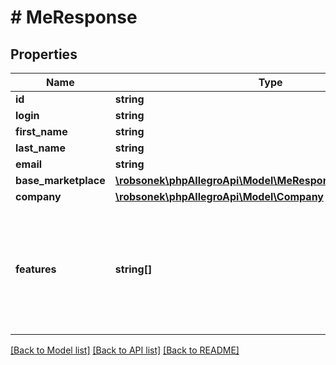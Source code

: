 # # MeResponse

## Properties

Name | Type | Description | Notes
------------ | ------------- | ------------- | -------------
**id** | **string** | User Id. | [optional]
**login** | **string** | User login. | [optional]
**first_name** | **string** | User&#39;s first name. | [optional]
**last_name** | **string** | User&#39;s last name. | [optional]
**email** | **string** | User&#39;s email. | [optional]
**base_marketplace** | [**\robsonek\phpAllegroApi\Model\MeResponseBaseMarketplace**](MeResponseBaseMarketplace.md) |  | [optional]
**company** | [**\robsonek\phpAllegroApi\Model\Company**](Company.md) |  | [optional]
**features** | **string[]** | User&#39;s features list:  - &#x60;SUPER_SELLER&#x60; - Super Seller (\&quot;Super Sprzedawca\&quot;) information.  - &#x60;ONE_FULFILLMENT&#x60; - Seller uses the fulfillment service provided by Allegro. | [optional]

[[Back to Model list]](../../README.md#models) [[Back to API list]](../../README.md#endpoints) [[Back to README]](../../README.md)
